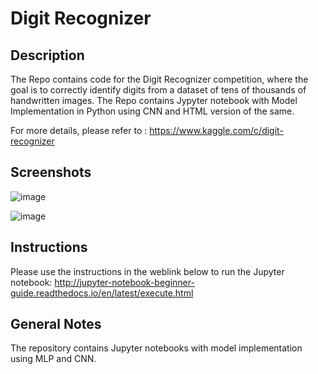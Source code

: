# Digit Recognizer 

## Description
The Repo contains code for the Digit Recognizer competition, where the goal is to correctly identify digits from a dataset of tens of thousands of handwritten images. The Repo contains Jypyter notebook with Model Implementation in Python using CNN and HTML version of the same.

For more details, please refer to : https://www.kaggle.com/c/digit-recognizer

## Screenshots
![image](https://user-images.githubusercontent.com/9651206/33918773-26b5a1e0-df6a-11e7-9b92-91b12642a7cf.png)

![image](https://user-images.githubusercontent.com/9651206/33918799-45444648-df6a-11e7-9a40-efa83fb2f89a.png)

## Instructions
Please use the instructions in the weblink below to run the Jupyter notebook: http://jupyter-notebook-beginner-guide.readthedocs.io/en/latest/execute.html

## General Notes
The repository contains Jupyter notebooks with model implementation using MLP and CNN. 
